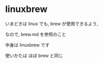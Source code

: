 
# linuxbrew

いまどきは linux でも, brew が使用できるよう,

なので, brew.md を参照のこと


中身は linuxbrew です


使いかたは ほぼ brew と同じ



